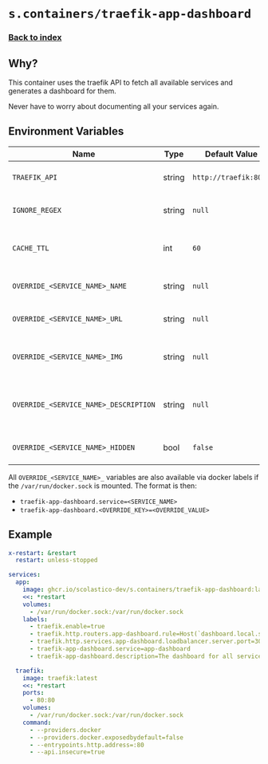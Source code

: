 # `s.containers/traefik-app-dashboard`

### [Back to index](../../README.md)

## Why?

This container uses the traefik API to fetch all available services and generates a dashboard for them.

Never have to worry about documenting all your services again.

## Environment Variables

| Name                                  | Type   | Default Value         | Description                            |
| ------------------------------------- | ------ | --------------------- | -------------------------------------- |
| `TRAEFIK_API`                         | string | `http://traefik:8080` | The URL to the traefik API.            |
| `IGNORE_REGEX`                        | string | `null`                | A regex to ignore services.            |
| `CACHE_TTL`                           | int    | `60`                  | The time to cache the services in sec. |
| `OVERRIDE_<SERVICE_NAME>_NAME`        | string | `null`                | Override the name of a service.        |
| `OVERRIDE_<SERVICE_NAME>_URL`         | string | `null`                | Override the URL of a service.         |
| `OVERRIDE_<SERVICE_NAME>_IMG`         | string | `null`                | Override the image of a service.       |
| `OVERRIDE_<SERVICE_NAME>_DESCRIPTION` | string | `null`                | Override the description of a service. |
| `OVERRIDE_<SERVICE_NAME>_HIDDEN`      | bool   | `false`               | Hide a service explicitly.             |

All `OVERRIDE_<SERVICE_NAME>_` variables are also available via docker
labels if the `/var/run/docker.sock` is mounted. The format is then:

- `traefik-app-dashboard.service=<SERVICE_NAME>`
- `traefik-app-dashboard.<OVERRIDE_KEY>=<OVERRIDE_VALUE>`

## Example

```yml
x-restart: &restart
  restart: unless-stopped

services:
  app:
    image: ghcr.io/scolastico-dev/s.containers/traefik-app-dashboard:latest
    <<: *restart
    volumes:
      - /var/run/docker.sock:/var/run/docker.sock
    labels:
      - traefik.enable=true
      - traefik.http.routers.app-dashboard.rule=Host(`dashboard.local.scolastico.me`)
      - traefik.http.services.app-dashboard.loadbalancer.server.port=3000
      - traefik-app-dashboard.service=app-dashboard
      - traefik-app-dashboard.description=The dashboard for all services.

  traefik:
    image: traefik:latest
    <<: *restart
    ports:
      - 80:80
    volumes:
      - /var/run/docker.sock:/var/run/docker.sock
    command:
      - --providers.docker
      - --providers.docker.exposedbydefault=false
      - --entrypoints.http.address=:80
      - --api.insecure=true
```
